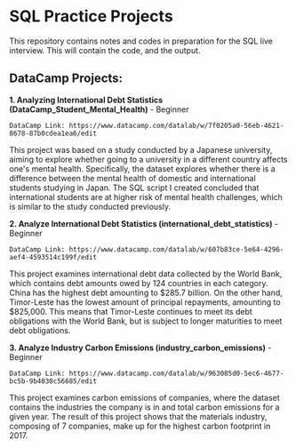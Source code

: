 # SQL Practice Projects
This repository contains notes and codes in preparation for the SQL live interview. This will contain the code, and the output. 


## DataCamp Projects:



**1. Analyzing International Debt Statistics (DataCamp_Student_Mental_Health)** - Beginner

    DataCamp Link: https://www.datacamp.com/datalab/w/7f0205a0-56eb-4621-8678-87b0cdea1ea6/edit

This project was based on a study conducted by a Japanese university, aiming to explore whether going to a university in a different country affects one's mental health. Specifically, the dataset explores whether there is a difference between the mental health of domestic and international students studying in Japan. The SQL script I created concluded that international students are at higher risk of mental health challenges, which is similar to the study conducted previously. 

**2. Analyze International Debt Statistics (international_debt_statistics)** - Beginner

    DataCamp Link: https://www.datacamp.com/datalab/w/607b83ce-5e64-4296-aef4-4593514c199f/edit

This project examines international debt data collected by the World Bank, which contains debt amounts owed by 124 countries in each category. China has the highest debt amounting to $285.7 billion. On the other hand, Timor-Leste has the lowest amount of principal repayments, amounting to $825,000. This means that Timor-Leste continues to meet its debt obligations with the World Bank, but is subject to longer maturities to meet debt obligations.

**3. Analyze Industry Carbon Emissions (industry_carbon_emissions)** - Beginner

    DataCamp Link: https://www.datacamp.com/datalab/w/963085d0-5ec6-4677-bc5b-9b4030c56685/edit

This project examines carbon emissions of companies, where the dataset contains the industries the company is in and total carbon emissions for a given year. The result of this project shows that the materials industry, composing of 7 companies, make up for the highest carbon footprint in 2017.

